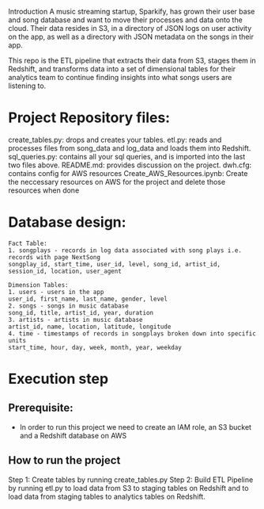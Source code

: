  Introduction
A music streaming startup, Sparkify, has grown their user base and song database and want to move their processes and data onto the cloud. Their data resides in S3, in a directory of JSON logs on user activity on the app, as well as a directory with JSON metadata on the songs in their app.

This repo is the ETL pipeline that extracts their data from S3, stages them in Redshift, and transforms data into a set of dimensional tables for their analytics team to continue finding insights into what songs  users are listening to.

# Project Repository files: 
create_tables.py: drops and creates your tables. 
etl.py: reads and processes files from song_data and log_data and loads them into Redshift. 
sql_queries.py: contains all your sql queries, and is imported into the last two files above.
README.md: provides discussion on the project.
dwh.cfg: contains config for AWS resources 
Create_AWS_Resources.ipynb: Create the neccessary resources on AWS for the project and delete those resources when done

# Database design: 
    Fact Table:
    1. songplays - records in log data associated with song plays i.e. records with page NextSong
    songplay_id, start_time, user_id, level, song_id, artist_id, session_id, location, user_agent

    Dimension Tables:
    1. users - users in the app
    user_id, first_name, last_name, gender, level
    2. songs - songs in music database
    song_id, title, artist_id, year, duration
    3. artists - artists in music database
    artist_id, name, location, latitude, longitude
    4. time - timestamps of records in songplays broken down into specific units
    start_time, hour, day, week, month, year, weekday


# Execution step

## Prerequisite: 
- In order to run this project we need to create an IAM role, an S3 bucket and a Redshift database on AWS

## How to run the project 
Step 1: Create tables by running create_tables.py
Step 2: Build ETL Pipeline by running etl.py to load data from S3 to staging tables on Redshift and to load data from staging tables to analytics tables on Redshift.